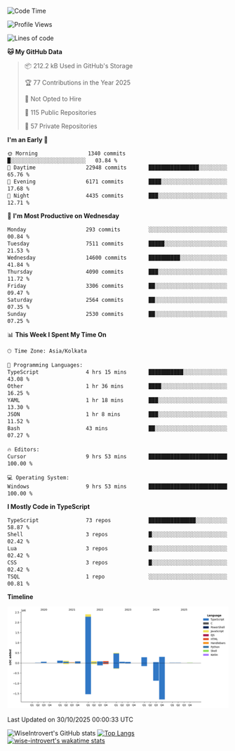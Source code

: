 <!--START_SECTION:waka-->
![Code Time](http://img.shields.io/badge/Code%20Time-4%2C422%20hrs%2034%20mins-blue)

![Profile Views](http://img.shields.io/badge/Profile%20Views-0-blue)

![Lines of code](https://img.shields.io/badge/From%20Hello%20World%20I%27ve%20Written-4.3%20million%20lines%20of%20code-blue)

**🐱 My GitHub Data** 

> 📦 212.2 kB Used in GitHub's Storage 
 > 
> 🏆 77 Contributions in the Year 2025
 > 
> 🚫 Not Opted to Hire
 > 
> 📜 115 Public Repositories 
 > 
> 🔑 57 Private Repositories 
 > 
**I'm an Early 🐤** 

```text
🌞 Morning                1340 commits        █░░░░░░░░░░░░░░░░░░░░░░░░   03.84 % 
🌆 Daytime                22948 commits       ████████████████░░░░░░░░░   65.76 % 
🌃 Evening                6171 commits        ████░░░░░░░░░░░░░░░░░░░░░   17.68 % 
🌙 Night                  4435 commits        ███░░░░░░░░░░░░░░░░░░░░░░   12.71 % 
```
📅 **I'm Most Productive on Wednesday** 

```text
Monday                   293 commits         ░░░░░░░░░░░░░░░░░░░░░░░░░   00.84 % 
Tuesday                  7511 commits        █████░░░░░░░░░░░░░░░░░░░░   21.53 % 
Wednesday                14600 commits       ██████████░░░░░░░░░░░░░░░   41.84 % 
Thursday                 4090 commits        ███░░░░░░░░░░░░░░░░░░░░░░   11.72 % 
Friday                   3306 commits        ██░░░░░░░░░░░░░░░░░░░░░░░   09.47 % 
Saturday                 2564 commits        ██░░░░░░░░░░░░░░░░░░░░░░░   07.35 % 
Sunday                   2530 commits        ██░░░░░░░░░░░░░░░░░░░░░░░   07.25 % 
```


📊 **This Week I Spent My Time On** 

```text
🕑︎ Time Zone: Asia/Kolkata

💬 Programming Languages: 
TypeScript               4 hrs 15 mins       ███████████░░░░░░░░░░░░░░   43.08 % 
Other                    1 hr 36 mins        ████░░░░░░░░░░░░░░░░░░░░░   16.25 % 
YAML                     1 hr 18 mins        ███░░░░░░░░░░░░░░░░░░░░░░   13.30 % 
JSON                     1 hr 8 mins         ███░░░░░░░░░░░░░░░░░░░░░░   11.52 % 
Bash                     43 mins             ██░░░░░░░░░░░░░░░░░░░░░░░   07.27 % 

🔥 Editors: 
Cursor                   9 hrs 53 mins       █████████████████████████   100.00 % 

💻 Operating System: 
Windows                  9 hrs 53 mins       █████████████████████████   100.00 % 
```

**I Mostly Code in TypeScript** 

```text
TypeScript               73 repos            ███████████████░░░░░░░░░░   58.87 % 
Shell                    3 repos             █░░░░░░░░░░░░░░░░░░░░░░░░   02.42 % 
Lua                      3 repos             █░░░░░░░░░░░░░░░░░░░░░░░░   02.42 % 
CSS                      3 repos             █░░░░░░░░░░░░░░░░░░░░░░░░   02.42 % 
TSQL                     1 repo              ░░░░░░░░░░░░░░░░░░░░░░░░░   00.81 % 
```



**Timeline**

![Lines of Code chart](https://raw.githubusercontent.com/wise-introvert/wise-introvert/master/assets/bar_graph.png)


 Last Updated on 30/10/2025 00:00:33 UTC
<!--END_SECTION:waka-->

![WiseIntrovert's GitHub stats](https://github-readme-stats.vercel.app/api?username=wise-introvert&count_private=true&show_icons=true)
[![Top Langs](https://github-readme-stats.vercel.app/api/top-langs/?username=wise-introvert&langs_count=10)](https://github.com/anuraghazra/github-readme-stats)
[![wise-introvert's wakatime stats](https://github-readme-stats.vercel.app/api/wakatime?username=wiseintrovert)](https://github.com/anuraghazra/github-readme-stats)
